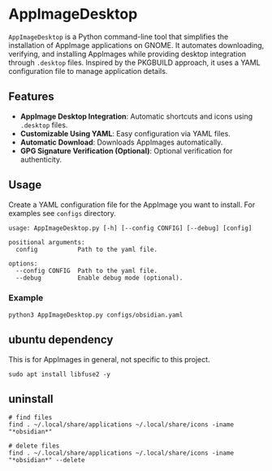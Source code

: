 # AppImageDesktop

`AppImageDesktop` is a Python command-line tool that simplifies the installation of AppImage applications on GNOME. It automates downloading, verifying, and installing AppImages while providing desktop integration through `.desktop` files. Inspired by the PKGBUILD approach, it uses a YAML configuration file to manage application details.

## Features

- **AppImage Desktop Integration**: Automatic shortcuts and icons using `.desktop` files.
- **Customizable Using YAML**: Easy configuration via YAML files.
- **Automatic Download**: Downloads AppImages automatically.
- **GPG Signature Verification (Optional)**: Optional verification for authenticity.

## Usage

Create a YAML configuration file for the AppImage you want to install. For examples see `configs` directory.

```
usage: AppImageDesktop.py [-h] [--config CONFIG] [--debug] [config]

positional arguments:
  config           Path to the yaml file.

options:
  --config CONFIG  Path to the yaml file.
  --debug          Enable debug mode (optional).
```

### Example

```
python3 AppImageDesktop.py configs/obsidian.yaml
```


## ubuntu dependency
This is for AppImages in general, not specific to this project.

```
sudo apt install libfuse2 -y
 ```

## uninstall

```
# find files
find . ~/.local/share/applications ~/.local/share/icons -iname "*obsidian*"

# delete files
find . ~/.local/share/applications ~/.local/share/icons -iname "*obsidian*" --delete
```